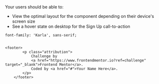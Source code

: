 Your users should be able to:

- View the optimal layout for the component depending on their device's screen size
- See a hover state on desktop for the Sign Up call-to-action

 <!-- Feel free to remove these styles or customise in your own stylesheet 👍 -->
  <style>
    .attribution { font-size: 11px; text-align: center; }
    .attribution a { color: hsl(228, 45%, 44%); }
  </style>

    font-family: 'Karla', sans-serif;


    <footer>
    		<p class="attribution">
    			Challenge by
    			<a href="https://www.frontendmentor.io?ref=challenge" target="_blank">Frontend Mentor</a>.
    			Coded by <a href="#">Your Name Here</a>.
    		</p>
    	</footer>

